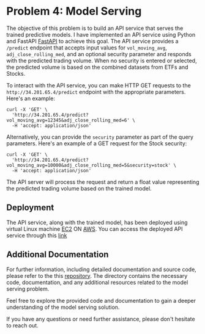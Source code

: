 # Problem 4: Model Serving

The objective of this problem is to build an API service that serves the trained predictive models. I have implemented an API service using Python and FastAPI [FastAPI](https://fastapi.tiangolo.com) to achieve this goal. The API service provides a `/predict` endpoint that accepts input values for `vol_moving_avg`, `adj_close_rolling_med`, and an optional security parameter and responds with the predicted trading volume. When no security is entered or selected, the predicted volume is based on the combined datasets from ETFs and Stocks.

To interact with the API service, you can make HTTP GET requests to the `http://34.201.65.4/predict` endpoint with the appropriate parameters. Here's an example:

```
curl -X 'GET' \
  'http://34.201.65.4/predict?vol_moving_avg=12345&adj_close_rolling_med=6' \
  -H 'accept: application/json'
```

Alternatively, you can provide the `security` parameter as part of the query parameters. Here's an example of a GET request for the Stock security:
```
curl -X 'GET' \
  'http://34.201.65.4/predict?vol_moving_avg=10000&adj_close_rolling_med=5&security=stock' \
  -H 'accept: application/json'
 ```
 
The API server will process the request and return a float value representing the predicted trading volume based on the trained model.

## Deployment
The API service, along with the trained model, has been deployed using virtual Linux machine [EC2](https://aws.amazon.com/ec2/) ON [AWS](https://aws.amazon.com). You can access the deployed API service through this [link](http://34.201.65.4/docs)


## Additional Documentation
For further information, including detailed documentation and source code, please refer to the this [repository](https://github.com/Hyacinth-Ali/rt-ai-model-server). The directory contains the necessary code, documentation, and any additional resources related to the model serving problem.

Feel free to explore the provided code and documentation to gain a deeper understanding of the model serving solution.

If you have any questions or need further assistance, please don't hesitate to reach out.
